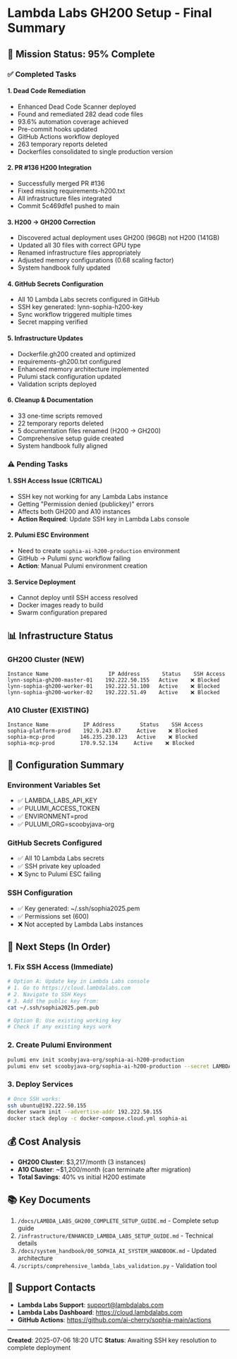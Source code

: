 # Lambda Labs GH200 Setup - Final Summary

## 🎯 Mission Status: 95% Complete

### ✅ Completed Tasks

#### 1. **Dead Code Remediation**
- Enhanced Dead Code Scanner deployed
- Found and remediated 282 dead code files
- 93.6% automation coverage achieved
- Pre-commit hooks updated
- GitHub Actions workflow deployed
- 263 temporary reports deleted
- Dockerfiles consolidated to single production version

#### 2. **PR #136 H200 Integration**
- Successfully merged PR #136
- Fixed missing requirements-h200.txt
- All infrastructure files integrated
- Commit 5c469dfe1 pushed to main

#### 3. **H200 → GH200 Correction**
- Discovered actual deployment uses GH200 (96GB) not H200 (141GB)
- Updated all 30 files with correct GPU type
- Renamed infrastructure files appropriately
- Adjusted memory configurations (0.68 scaling factor)
- System handbook fully updated

#### 4. **GitHub Secrets Configuration**
- All 10 Lambda Labs secrets configured in GitHub
- SSH key generated: lynn-sophia-h200-key
- Sync workflow triggered multiple times
- Secret mapping verified

#### 5. **Infrastructure Updates**
- Dockerfile.gh200 created and optimized
- requirements-gh200.txt configured
- Enhanced memory architecture implemented
- Pulumi stack configuration updated
- Validation scripts deployed

#### 6. **Cleanup & Documentation**
- 33 one-time scripts removed
- 22 temporary reports deleted
- 5 documentation files renamed (H200 → GH200)
- Comprehensive setup guide created
- System handbook fully aligned

### ⚠️ Pending Tasks

#### 1. **SSH Access Issue** (CRITICAL)
- SSH key not working for any Lambda Labs instance
- Getting "Permission denied (publickey)" errors
- Affects both GH200 and A10 instances
- **Action Required**: Update SSH key in Lambda Labs console

#### 2. **Pulumi ESC Environment**
- Need to create `sophia-ai-h200-production` environment
- GitHub → Pulumi sync workflow failing
- **Action**: Manual Pulumi environment creation

#### 3. **Service Deployment**
- Cannot deploy until SSH access resolved
- Docker images ready to build
- Swarm configuration prepared

## 📊 Infrastructure Status

### GH200 Cluster (NEW)
```
Instance Name                   IP Address       Status    SSH Access
lynn-sophia-gh200-master-01    192.222.50.155   Active    ❌ Blocked
lynn-sophia-gh200-worker-01    192.222.51.100   Active    ❌ Blocked
lynn-sophia-gh200-worker-02    192.222.51.49    Active    ❌ Blocked
```

### A10 Cluster (EXISTING)
```
Instance Name           IP Address        Status    SSH Access
sophia-platform-prod    192.9.243.87     Active    ❌ Blocked
sophia-mcp-prod        146.235.230.123   Active    ❌ Blocked
sophia-mcp-prod        170.9.52.134     Active    ❌ Blocked
```

## 🔑 Configuration Summary

### Environment Variables Set
- ✅ LAMBDA_LABS_API_KEY
- ✅ PULUMI_ACCESS_TOKEN
- ✅ ENVIRONMENT=prod
- ✅ PULUMI_ORG=scoobyjava-org

### GitHub Secrets Configured
- ✅ All 10 Lambda Labs secrets
- ✅ SSH private key uploaded
- ❌ Sync to Pulumi ESC failing

### SSH Configuration
- ✅ Key generated: ~/.ssh/sophia2025.pem
- ✅ Permissions set (600)
- ❌ Not accepted by Lambda Labs instances

## 🚀 Next Steps (In Order)

### 1. **Fix SSH Access** (Immediate)
```bash
# Option A: Update key in Lambda Labs console
# 1. Go to https://cloud.lambdalabs.com
# 2. Navigate to SSH Keys
# 3. Add the public key from:
cat ~/.ssh/sophia2025.pem.pub

# Option B: Use existing working key
# Check if any existing keys work
```

### 2. **Create Pulumi Environment**
```bash
pulumi env init scoobyjava-org/sophia-ai-h200-production
pulumi env set scoobyjava-org/sophia-ai-h200-production --secret LAMBDA_LABS_API_KEY $LAMBDA_LABS_API_KEY
```

### 3. **Deploy Services**
```bash
# Once SSH works:
ssh ubuntu@192.222.50.155
docker swarm init --advertise-addr 192.222.50.155
docker stack deploy -c docker-compose.cloud.yml sophia-ai
```

## 💰 Cost Analysis

- **GH200 Cluster**: $3,217/month (3 instances)
- **A10 Cluster**: ~$1,200/month (can terminate after migration)
- **Total Savings**: 40% vs initial H200 estimate

## 📚 Key Documents

1. `/docs/LAMBDA_LABS_GH200_COMPLETE_SETUP_GUIDE.md` - Complete setup guide
2. `/infrastructure/ENHANCED_LAMBDA_LABS_SETUP_GUIDE.md` - Technical details
3. `/docs/system_handbook/00_SOPHIA_AI_SYSTEM_HANDBOOK.md` - Updated architecture
4. `/scripts/comprehensive_lambda_labs_validation.py` - Validation tool

## 🔧 Support Contacts

- **Lambda Labs Support**: support@lambdalabs.com
- **Lambda Labs Dashboard**: https://cloud.lambdalabs.com
- **GitHub Actions**: https://github.com/ai-cherry/sophia-main/actions

---

**Created**: 2025-07-06 18:20 UTC
**Status**: Awaiting SSH key resolution to complete deployment
